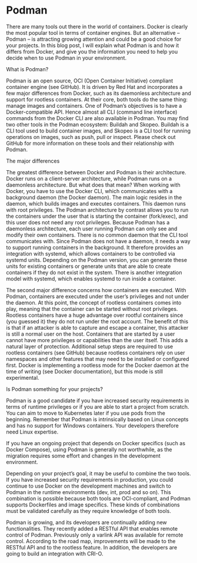 # Podman

There are many tools out there in the world of containers. Docker is clearly the most popular tool in terms of container engines. But an alternative – Podman – is attracting growing attention and could be a good choice for your projects. In this blog post, I will explain what Podman is and how it differs from Docker, and give you the information you need to help you decide when to use Podman in your environment.

What is Podman?

Podman is an open source, OCI (Open Container Initiative) compliant container engine (see GitHub). It is driven by Red Hat and incorporates a few major differences from Docker, such as its daemonless architecture and support for rootless containers. At their core, both tools do the same thing: manage images and containers. One of Podman’s objectives is to have a Docker-compatible API. Hence almost all CLI (command line interface) commands from the Docker CLI are also available in Podman.
You may find two other tools in the Podman ecosystem: Buildah and Skopeo. Buildah is a CLI tool used to build container images, and Skopeo is a CLI tool for running operations on images, such as push, pull or inspect. Please check out GitHub for more information on these tools and their relationship with Podman.

 The major differences

The greatest difference between Docker and Podman is their architecture. Docker runs on a client-server architecture, while Podman runs on a daemonless architecture. But what does that mean? When working with Docker, you have to use the Docker CLI, which communicates with a background daemon (the Docker daemon). The main logic resides in the daemon, which builds images and executes containers. This daemon runs with root privileges. The Podman architecture by contrast allows you to run the containers under the user that is starting the container (fork/exec), and this user does not need any root privileges. Because Podman has a daemonless architecture, each user running Podman can only see and modify their own containers. There is no common daemon that the CLI tool communicates with.
Since Podman does not have a daemon, it needs a way to support running containers in the background. It therefore provides an integration with systemd, which allows containers to be controlled via systemd units. Depending on the Podman version, you can generate these units for existing containers or generate units that are able to create containers if they do not exist in the system. There is another integration model with systemd, which enables systemd to run inside a container.

The second major difference concerns how containers are executed. With Podman, containers are executed under the user’s privileges and not under the daemon. At this point, the concept of rootless containers comes into play, meaning that the container can be started without root privileges. Rootless containers have a huge advantage over rootful containers since (you guessed it) they do not run under the root account. The benefit of this is that if an attacker is able to capture and escape a container, this attacker is still a normal user on the host. Containers that are started by a user cannot have more privileges or capabilities than the user itself. This adds a natural layer of protection. Additional setup steps are required to use rootless containers (see GitHub) because rootless containers rely on user namespaces and other features that may need to be installed or configured first. Docker is implementing a rootless mode for the Docker daemon at the time of writing (see Docker documentation), but this mode is still experimental.

Is Podman something for your projects?

Podman is a good candidate if you have increased security requirements in terms of runtime privileges or if you are able to start a project from scratch. You can aim to move to Kubernetes later if you use pods from the beginning. Remember that Podman is intrinsically based on Linux concepts and has no support for Windows containers. Your developers therefore need Linux expertise.

If you have an ongoing project that depends on Docker specifics (such as Docker Compose), using Podman is generally not worthwhile, as the migration requires some effort and changes in the development environment.

Depending on your project’s goal, it may be useful to combine the two tools. If you have increased security requirements in production, you could continue to use Docker on the development machines and switch to Podman in the runtime environments (dev, int, prod and so on). This combination is possible because both tools are OCI-compliant, and Podman supports Dockerfiles and image specifics. These kinds of combinations must be validated carefully as they require knowledge of both tools.

Podman is growing, and its developers are continually adding new functionalities. They recently added a RESTful API that enables remote control of Podman. Previously only a varlink API was available for remote control. According to the road map, improvements will be made to the RESTful API and to the rootless feature. In addition, the developers are going to build an integration with CRI-O.
